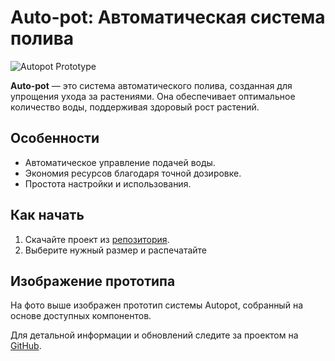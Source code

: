 # Auto-pot: Автоматическая система полива  

![Autopot Prototype](IMG_2686.jpeg)  

**Auto-pot** — это система автоматического полива, созданная для упрощения ухода за растениями. Она обеспечивает оптимальное количество воды, поддерживая здоровый рост растений.  

## Особенности  
- Автоматическое управление подачей воды.  
- Экономия ресурсов благодаря точной дозировке.  
- Простота настройки и использования.  

## Как начать  
1. Скачайте проект из [репозитория](https://github.com/progl/autopot).  
2. Выберите нужный размер и распечатайте 

## Изображение прототипа  
На фото выше изображен прототип системы Autopot, собранный на основе доступных компонентов.  

Для детальной информации и обновлений следите за проектом на [GitHub](https://github.com/progl/autopot).  
